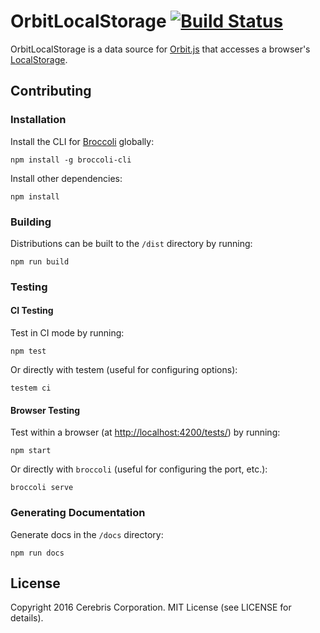 # OrbitLocalStorage [![Build Status](https://secure.travis-ci.org/orbitjs/orbit-local-storage.png?branch=master)](http://travis-ci.org/orbitjs/orbit-local-storage)

OrbitLocalStorage is a data source for
[Orbit.js](https://github.com/orbitjs/orbit-core)
that accesses a browser's
[LocalStorage](https://developer.mozilla.org/en-US/docs/Web/API/Storage/LocalStorage).

## Contributing

### Installation

Install the CLI for [Broccoli](https://github.com/broccolijs/broccoli) globally:

```
npm install -g broccoli-cli
```

Install other dependencies:

```
npm install
```

### Building

Distributions can be built to the `/dist` directory by running:

```
npm run build
```

### Testing

#### CI Testing

Test in CI mode by running:

```
npm test
```

Or directly with testem (useful for configuring options):

```
testem ci
```

#### Browser Testing

Test within a browser
(at [http://localhost:4200/tests/](http://localhost:4200/tests/)) by running:

```
npm start
```

Or directly with `broccoli` (useful for configuring the port, etc.):

```
broccoli serve
```

### Generating Documentation

Generate docs in the `/docs` directory:

```
npm run docs
```

## License

Copyright 2016 Cerebris Corporation. MIT License (see LICENSE for details).
